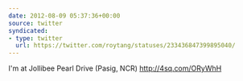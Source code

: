 ```yaml
---
date: 2012-08-09 05:37:36+00:00
source: twitter
syndicated:
- type: twitter
  url: https://twitter.com/roytang/statuses/233436847399895040/
---
```


I'm at Jollibee Pearl Drive (Pasig, NCR) http://4sq.com/ORyWhH
